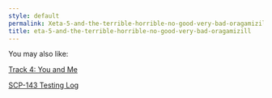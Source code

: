 ```yaml
---
style: default
permalink: Xeta-5-and-the-terrible-horrible-no-good-very-bad-oragamizill
title: eta-5-and-the-terrible-horrible-no-good-very-bad-oragamizill
---
```

You may also like:

[Track 4: You and Me](http://scp-wiki.net/you-and-me)

[SCP-143 Testing Log](http://scp-wiki.net/scp-143-testing-log)
